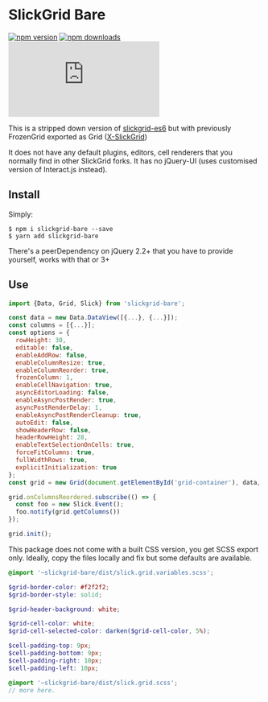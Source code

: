 # SlickGrid Bare 

[![npm version](https://img.shields.io/npm/v/slickgrid-bare.svg?style=flat-square)](https://www.npmjs.com/package/slickgrid-bare) [![npm downloads](https://img.shields.io/npm/dm/slickgrid-bare.svg?style=flat-square)](https://www.npmjs.com/package/slickgrid-bare) ![gzip size](http://img.badgesize.io/https://npmcdn.com/slickgrid-bare/dist/slick.min.js?compression=gzip)

This is a stripped down version of [slickgrid-es6](https://github.com/DimitarChristoff/slickgrid-es6) but with previously FrozenGrid exported as Grid ([X-SlickGrid](https://github.com/ddomingues/X-SlickGrid)) 

It does not have any default plugins, editors, cell renderers that you normally find in other SlickGrid forks.
It has no jQuery-UI (uses customised version of Interact.js instead).
 
## Install

Simply:
```shell script
$ npm i slickgrid-bare --save
$ yarn add slickgrid-bare
```
There's a peerDependency on jQuery 2.2+ that you have to provide yourself, works with that or 3+
 
## Use

```js
import {Data, Grid, Slick} from 'slickgrid-bare';

const data = new Data.DataView([{...}, {...}]);
const columns = [{...}];
const options = {
  rowHeight: 30,
  editable: false,
  enableAddRow: false,
  enableColumnResize: true,
  enableColumnReorder: true,
  frozenColumn: 1,
  enableCellNavigation: true,
  asyncEditorLoading: false,
  enableAsyncPostRender: true,
  asyncPostRenderDelay: 1,
  enableAsyncPostRenderCleanup: true,
  autoEdit: false,
  showHeaderRow: false,
  headerRowHeight: 28,
  enableTextSelectionOnCells: true,
  forceFitColumns: true,
  fullWidthRows: true,
  explicitInitialization: true
};
const grid = new Grid(document.getElementById('grid-container'), data, columns, options);

grid.onColumnsReordered.subscribe(() => {
  const foo = new Slick.Event();
  foo.notify(grid.getColumns())
});

grid.init();
```

This package does not come with a built CSS version, you get SCSS export only. Ideally, copy the files locally and fix 
but some defaults are available. 

```scss
@import '~slickgrid-bare/dist/slick.grid.variables.scss';

$grid-border-color: #f2f2f2;
$grid-border-style: solid;

$grid-header-background: white;

$grid-cell-color: white;
$grid-cell-selected-color: darken($grid-cell-color, 5%);

$cell-padding-top: 9px;
$cell-padding-bottom: 9px;
$cell-padding-right: 10px;
$cell-padding-left: 10px;

@import '~slickgrid-bare/dist/slick.grid.scss';
// more here.
```

